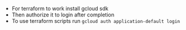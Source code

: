 - For terraform to work install gcloud sdk
- Then authorize it to login after completion
- To use terraform scripts run `gcloud auth application-default login`